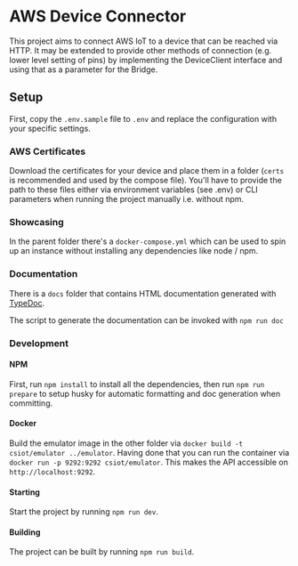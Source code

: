 # AWS Device Connector

This project aims to connect AWS IoT to a device that can be reached via HTTP.
It may be extended to provide other methods of connection (e.g. lower level setting of pins) by implementing the DeviceClient interface and using that as a parameter for the Bridge.

## Setup

First, copy the `.env.sample` file to `.env` and replace the configuration with your specific settings.

### AWS Certificates

Download the certificates for your device and place them in a folder (`certs` is recommended and used by the compose file).
You'll have to provide the path to these files either via environment variables (see .env) or CLI parameters when running the project manually i.e. without npm.

### Showcasing

In the parent folder there's a `docker-compose.yml` which can be used to spin up an instance without installing any dependencies like node / npm.

### Documentation

There is a `docs` folder that contains HTML documentation generated with [TypeDoc](https://typedoc.org/).

The script to generate the documentation can be invoked with `npm run doc`

### Development

#### NPM

First, run `npm install` to install all the dependencies, then run `npm run prepare` to setup husky for automatic formatting and doc generation when committing.

#### Docker

Build the emulator image in the other folder via `docker build -t csiot/emulator ../emulator`.
Having done that you can run the container via `docker run -p 9292:9292 csiot/emulator`.
This makes the API accessible on `http://localhost:9292`.

#### Starting

Start the project by running `npm run dev`.

#### Building

The project can be built by running `npm run build`.
